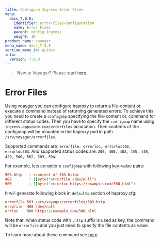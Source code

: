 ```yaml
---
title: Configure Ingress Error Files
menu:
  docs_7.0.0:
    identifier: error-files-configuration
    name: Error Files
    parent: config-ingress
    weight: 10
product_name: voyager
menu_name: docs_7.0.0
section_menu_id: guides
info:
  version: 7.0.0
---
```


> New to Voyager? Please start [here](/docs/7.0.0/concepts/overview).

# Error Files

Using voayger you can configure haproxy to return a file-content or, execute a command instead of returning generated errors. To achieve this you need to create a `configmap` specifying the file-content or, command for different status codes. Then you have to specify the `configmap` name using `ingress.appscode.com/errorfiles` annotation. Then contents of the configmap will be mounted in the haproxy pod in path `/srv/voyager/errorfiles`.

Supported commands are: `errorfile, errorloc, errorloc302, errorloc303`.
And supported status codes are: `200, 400, 403, 405, 408, 429, 500, 502, 503, 504`.

For example, lets consider a `configmap` with following key-value pairs:

```ini
503.http   : <content of 503.http>
408        : []byte("errorfile /dev/null")
500        : []byte("errorloc https://example.com/500.hlml")
```

It will generate following block in `defaults` section of haproxy.cfg:

```ini
errorfile 503 /srv/voyager/errorfiles/503.http
errofile  408 /dev/null
errloc    500 https://example.com/500.hlml
```

Note that, when status code with `.http` suffix is used as key, the command will be `errorfile` and you just need to specify the file contents as value.

To learn more about these command see [here](https://cbonte.github.io/haproxy-dconv/1.7/configuration.html#4.2-errorfile).
